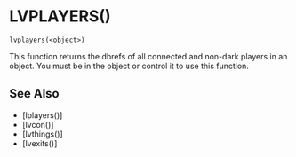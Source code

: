 # LVPLAYERS()
`lvplayers(<object>)`

  This function returns the dbrefs of all connected and non-dark players in an object. You must be in the object or control it to use this function.


## See Also
- [lplayers()]
- [lvcon()]
- [lvthings()]
- [lvexits()]

